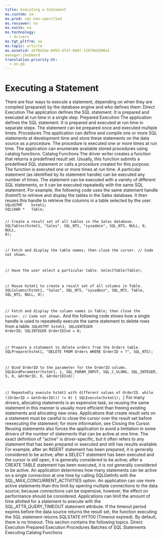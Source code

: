 ```yaml
---
title: Executing a Statement
ms.custom: na
ms.prod: sql-non-specified
ms.reviewer: na
ms.suite: na
ms.technology: 
  - drivers
ms.tgt_pltfrm: na
ms.topic: article
ms.assetid: e5f0d2ee-0453-4faf-b007-12978dd300a1
manager:jhubbard
translation.priority.ht: 
  - en-gb
---
```

# Executing a Statement
<?xml version="1.0" encoding="utf-8"?>
<developerConceptualDocument xmlns="http://ddue.schemas.microsoft.com/authoring/2003/5" xmlns:xlink="http://www.w3.org/1999/xlink" xmlns:xsi="http://www.w3.org/2001/XMLSchema-instance" xsi:schemaLocation="http://ddue.schemas.microsoft.com/authoring/2003/5 http://dduestorage.blob.core.windows.net/ddueschema/developer.xsd">
  <introduction>
    <para>There are four ways to execute a statement, depending on when they are compiled (prepared) by the database engine and who defines them:  </para>
    <list class="bullet">
      <listItem>
        <para>
          <legacyBold>Direct Execution</legacyBold> The application defines the SQL statement. It is prepared and executed at run time in a single step.</para>
      </listItem>
      <listItem>
        <para>
          <legacyBold>Prepared Execution</legacyBold> The application defines the SQL statement. It is prepared and executed at run time in separate steps. The statement can be prepared once and executed multiple times.</para>
      </listItem>
      <listItem>
        <para>
          <legacyBold>Procedures</legacyBold> The application can define and compile one or more SQL statements at development time and store these statements on the data source as a procedure. The procedure is executed one or more times at run time. The application can enumerate available stored procedures using catalog functions.</para>
      </listItem>
      <listItem>
        <para>
          <legacyBold>Catalog Functions</legacyBold> The driver writer creates a function that returns a predefined result set. Usually, this function submits a predefined SQL statement or calls a procedure created for this purpose. The function is executed one or more times at run time.</para>
      </listItem>
    </list>
    <para>A particular statement (as identified by its statement handle) can be executed any number of times. The statement can be executed with a variety of different SQL statements, or it can be executed repeatedly with the same SQL statement. For example, the following code uses the same statement handle (<legacyItalic>hstmt1</legacyItalic>) to retrieve and display the tables in the Sales database. It then reuses this handle to retrieve the columns in a table selected by the user.</para>
    <code>SQLHSTMT    hstmt1;
SQLCHAR *   Table;

// Create a result set of all tables in the Sales database.
SQLTables(hstmt1, "Sales", SQL_NTS, "sysadmin", SQL_NTS, NULL, 0, NULL, 0);

// Fetch and display the table names; then close the cursor.
// Code not shown.

// Have the user select a particular table.
SelectTable(Table);

// Reuse hstmt1 to create a result set of all columns in Table.
SQLColumns(hstmt1, "Sales", SQL_NTS, "sysadmin", SQL_NTS, Table, SQL_NTS, NULL, 0);

// Fetch and display the column names in Table; then close the cursor.
// Code not shown.</code>
    <para>And the following code shows how a single handle is used to repeatedly execute the same statement to delete rows from a table.</para>
    <code>SQLHSTMT      hstmt1;
SQLUINTEGER   OrderID;
SQLINTEGER    OrderIDInd = 0;

// Prepare a statement to delete orders from the Orders table.
SQLPrepare(hstmt1, "DELETE FROM Orders WHERE OrderID = ?", SQL_NTS);

// Bind OrderID to the parameter for the OrderID column.
SQLBindParameter(hstmt1, 1, SQL_PARAM_INPUT, SQL_C_ULONG, SQL_INTEGER, 5, 0,
                  &amp;OrderID, 0, &amp;OrderIDInd);

// Repeatedly execute hstmt1 with different values of OrderID.
while ((OrderID = GetOrderID()) != 0) {
   SQLExecute(hstmt1);
}</code>
    <para>For many drivers, allocating statements is an expensive task, so reusing the same statement in this manner is usually more efficient than freeing existing statements and allocating new ones. Applications that create result sets on a statement must be careful to close the cursor over the result set before reexecuting the statement; for more information, see <legacyLink xlink:href="4f19bf5e-6d8c-40ae-a975-cfd62a0790ec">Closing the Cursor</legacyLink>.</para>
    <para>Reusing statements also forces the application to avoid a limitation in some drivers of the number of statements that can be active at one time. The exact definition of "active" is driver-specific, but it often refers to any statement that has been prepared or executed and still has results available. For example, after an <legacyBold>INSERT</legacyBold> statement has been prepared, it is generally considered to be active; after a <legacyBold>SELECT</legacyBold> statement has been executed and the cursor is still open, it is generally considered to be active; after a <legacyBold>CREATE TABLE</legacyBold> statement has been executed, it is not generally considered to be active.</para>
    <para>An application determines how many statements can be active on a single connection at one time by calling <legacyBold>SQLGetInfo</legacyBold> with the SQL_MAX_CONCURRENT_ACTIVITIES option. An application can use more active statements than this limit by opening multiple connections to the data source; because connections can be expensive, however, the effect on performance should be considered.</para>
    <para>Applications can limit the amount of time allotted for a statement to execute with the SQL_ATTR_QUERY_TIMEOUT statement attribute. If the timeout period expires before the data source returns the result set, the function executing the SQL statement returns SQLSTATE HYT00 (Timeout expired). By default, there is no timeout.</para>
    <para>This section contains the following topics.  </para>
    <list class="bullet">
      <listItem>
        <para>             <legacyLink xlink:href="dd00a535-b136-494f-913b-410838e3de7e">Direct Execution</legacyLink>           </para>
      </listItem>
      <listItem>
        <para>             <legacyLink xlink:href="f08c8a98-31ee-48b2-9dbf-6f31c2166dbb">Prepared Execution</legacyLink>           </para>
      </listItem>
      <listItem>
        <para>             <legacyLink xlink:href="92172f52-6bd2-4b17-9ef0-baf1a97f7510">Procedures</legacyLink>           </para>
      </listItem>
      <listItem>
        <para>             <legacyLink xlink:href="766488cc-450c-434c-9c88-467f6c57e17c">Batches of SQL Statements</legacyLink>           </para>
      </listItem>
      <listItem>
        <para>             <legacyLink xlink:href="c59cbda3-e214-4399-9edc-cfac86b378d7">Executing Catalog Functions</legacyLink>           </para>
      </listItem>
    </list>
  </introduction>
  <relatedTopics />
</developerConceptualDocument>